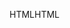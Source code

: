 <span data-ttu-id="efd07-101">HTML</span><span class="sxs-lookup"><span data-stu-id="efd07-101">HTML</span></span>